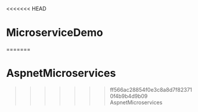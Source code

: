 <<<<<<< HEAD
# MicroserviceDemo
=======
# AspnetMicroservices
>>>>>>> ff566ac28854f0e3c8a8d7f823710f4b9b4d9b09
AspnetMicroservices
